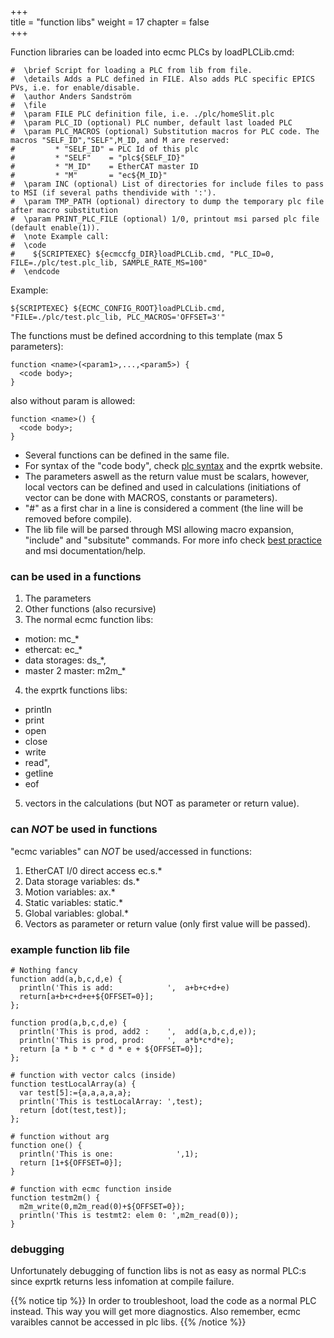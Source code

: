 +++  
title = "function libs"
weight = 17
chapter = false  
+++

Function libraries can be loaded into ecmc PLCs by loadPLCLib.cmd:
```
#  \brief Script for loading a PLC from lib from file.
#  \details Adds a PLC defined in FILE. Also adds PLC specific EPICS PVs, i.e. for enable/disable.
#  \author Anders Sandström
#  \file
#  \param FILE PLC definition file, i.e. ./plc/homeSlit.plc
#  \param PLC_ID (optional) PLC number, default last loaded PLC
#  \param PLC_MACROS (optional) Substitution macros for PLC code. The macros "SELF_ID","SELF",M_ID, and M are reserved:
#         * "SELF_ID" = PLC Id of this plc
#         * "SELF"    = "plc${SELF_ID}"
#         * "M_ID"    = EtherCAT master ID
#         * "M"       = "ec${M_ID}"
#  \param INC (optional) List of directories for include files to pass to MSI (if several paths thendivide with ':').
#  \param TMP_PATH (optional) directory to dump the temporary plc file after macro substitution
#  \param PRINT_PLC_FILE (optional) 1/0, printout msi parsed plc file (default enable(1)).
#  \note Example call:
#  \code
#    ${SCRIPTEXEC} ${ecmccfg_DIR}loadPLCLib.cmd, "PLC_ID=0, FILE=./plc/test.plc_lib, SAMPLE_RATE_MS=100"
#  \endcode
```

Example:
```
${SCRIPTEXEC} ${ECMC_CONFIG_ROOT}loadPLCLib.cmd,     "FILE=./plc/test.plc_lib, PLC_MACROS='OFFSET=3'"
```

The functions must be defined accordning to this template (max 5 parameters):
```
function <name>(<param1>,...,<param5>) {
  <code body>;
}
```

also without param is allowed:
```
function <name>() {
  <code body>;
}
```

* Several functions can be defined in the same file.
* For syntax of the "code body", check [plc syntax](plcSyntax) and the exprtk website.
* The parameters aswell as the return value must be scalars, however, local vectors can be defined and used in calculations (initiations of vector can be done with MACROS, constants or parameters).
* "#" as a first char in a line is considered a comment (the line will be removed before compile).
* The lib file will be parsed through MSI allowing macro expansion, "include" and "subsitute" commands. For more info check [best practice](best_practice) and msi documentation/help.

### can be used in a functions
1. The parameters
2. Other functions (also recursive)
3. The normal ecmc function libs:
  * motion: mc_*
  * ethercat: ec_*
  * data storages: ds_*,
  * master 2 master: m2m_*
4. the exprtk functions libs:
  * println
  * print
  * open
  * close
  * write
  * read",  
  * getline
  * eof
 5. vectors in the calculations (but NOT as parameter or return value).

### can _NOT_ be used in functions
"ecmc variables" can _NOT_ be  used/accessed in functions:
1. EtherCAT I/0 direct access ec<mid>.s<sid>.*
2. Data storage variables: ds.*
3. Motion variables: ax<axid>.*
4. Static variables: static.*
5. Global variables: global.*
6. Vectors as parameter or return value (only first value will be passed).

### example function lib file
```
# Nothing fancy
function add(a,b,c,d,e) {
  println('This is add:            ',  a+b+c+d+e)
  return[a+b+c+d+e+${OFFSET=0}];
};

function prod(a,b,c,d,e) {  
  println('This is prod, add2 :    ',  add(a,b,c,d,e));
  println('This is prod, prod:     ',  a*b*c*d*e);
  return [a * b * c * d * e + ${OFFSET=0}];
};

# function with vector calcs (inside)
function testLocalArray(a) {
  var test[5]:={a,a,a,a,a};
  println('This is testLocalArray: ',test);
  return [dot(test,test)];
};

# function without arg
function one() {
  println('This is one:              ',1);
  return [1+${OFFSET=0}];
}

# function with ecmc function inside
function testm2m() {
  m2m_write(0,m2m_read(0)+${OFFSET=0});
  println('This is testmt2: elem 0: ',m2m_read(0));
}
```

### debugging
Unfortunately debugging of function libs is not as easy as normal PLC:s since exprtk returns less infomation at compile failure.

{{% notice tip %}}
In order to troubleshoot, load the code as a normal PLC instead. This way you will get more diagnostics. Also remember, ecmc varaibles cannot be accessed in plc libs.
{{% /notice %}}
